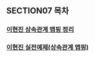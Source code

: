 ## SECTION07 목차

### [이현진 상속관계 맵핑 정리](./leehyeonjin/README.md)
### [이현진 실전예제(상속관계 맵핑)](./leehyeonjin/PRACTICE.md)
